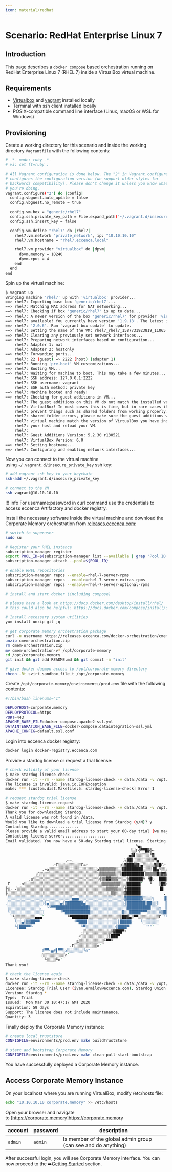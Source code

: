 ```yaml
---
icon: material/redhat
---
```

# Scenario: RedHat Enterprise Linux 7

## Introduction

This page describes a `docker compose` based orchestration running on RedHat Enterprise Linux 7 (RHEL 7) inside a VirtualBox virtual machine.

## Requirements

-   [Virtualbox](https://www.oracle.com/virtualization/technologies/vm/downloads/virtualbox-downloads.html) and [vagrant](https://www.vagrantup.com/downloads.html) installed locally
-   Terminal with ssh client installed locally
-   POSIX-compatible command line interface (Linux, macOS or WSL for Windows)

## Provisioning

Create a working directory for this scenario and inside the working directory `Vagrantfile` with the following contents:

```bash linenums="1"
# -*- mode: ruby -*-
# vi: set ft=ruby :

# All Vagrant configuration is done below. The "2" in Vagrant.configure
# configures the configuration version (we support older styles for
# backwards compatibility). Please don't change it unless you know what
# you're doing.
Vagrant.configure("2") do |config|
  config.vbguest.auto_update = false
  config.vbguest.no_remote = true

  config.vm.box = "generic/rhel7"
  config.ssh.private_key_path = File.expand_path('~/.vagrant.d/insecure_private_key')
  config.ssh.insert_key = false

  config.vm.define "rhel7" do |rhel7|
    rhel7.vm.network "private_network", ip: "10.10.10.10"
    rhel7.vm.hostname = "rhel7.eccenca.local"

    rhel7.vm.provider "virtualbox" do |dpvm|
      dpvm.memory = 10240
      dpvm.cpus = 4
    end
  end
end
```

Spin up the virtual machine:

```bash linenums="1"
$ vagrant up
Bringing machine 'rhel7' up with 'virtualbox' provider...
==> rhel7: Importing base box 'generic/rhel7'...
==> rhel7: Matching MAC address for NAT networking...
==> rhel7: Checking if box 'generic/rhel7' is up to date...
==> rhel7: A newer version of the box 'generic/rhel7' for provider 'virtualbox' is
==> rhel7: available! You currently have version '1.9.18'. The latest is version
==> rhel7: '2.0.6'. Run `vagrant box update` to update.
==> rhel7: Setting the name of the VM: rhel7_rhel7_1587731923819_11065
==> rhel7: Clearing any previously set network interfaces...
==> rhel7: Preparing network interfaces based on configuration...
    rhel7: Adapter 1: nat
    rhel7: Adapter 2: hostonly
==> rhel7: Forwarding ports...
    rhel7: 22 (guest) => 2222 (host) (adapter 1)
==> rhel7: Running 'pre-boot' VM customizations...
==> rhel7: Booting VM...
==> rhel7: Waiting for machine to boot. This may take a few minutes...
    rhel7: SSH address: 127.0.0.1:2222
    rhel7: SSH username: vagrant
    rhel7: SSH auth method: private key
==> rhel7: Machine booted and ready!
==> rhel7: Checking for guest additions in VM...
    rhel7: The guest additions on this VM do not match the installed version of
    rhel7: VirtualBox! In most cases this is fine, but in rare cases it can
    rhel7: prevent things such as shared folders from working properly. If you see
    rhel7: shared folder errors, please make sure the guest additions within the
    rhel7: virtual machine match the version of VirtualBox you have installed on
    rhel7: your host and reload your VM.
    rhel7:
    rhel7: Guest Additions Version: 5.2.30 r130521
    rhel7: VirtualBox Version: 6.0
==> rhel7: Setting hostname...
==> rhel7: Configuring and enabling network interfaces...
```

Now you can connect to the virtual machine using `~/.vagrant.d/insecure_private_key` ssh key:

```bash linenums="1"
# add vagrant ssh key to your keychain
ssh-add ~/.vagrant.d/insecure_private_key

# connect to the VM
ssh vagrant@10.10.10.10
```

!!! info
    For username:password in curl command use the credentials to access eccenca Artifactory and docker registry.

Install the necessary software Inside the virtual machine and download the Corporate Memory orchestration from [releases.eccenca.com](http://releases.eccenca.com/):

```bash linenums="1"
# switch to superuser
sudo su

# Register your RHEL instance
subscription-manager register
export POOL_ID=$(subscription-manager list --available | grep "Pool ID:" | cut -d':' -f 2 | tr -d '[:space:]')
subscription-manager attach --pool=${POOL_ID}

# enable RHEL repositories
subscription-manager repos --enable=rhel-7-server-rpms
subscription-manager repos --enable=rhel-7-server-extras-rpms
subscription-manager repos --enable=rhel-7-server-optional-rpms

# install and start docker (including compose)

# please have a look at https://docs.docker.com/desktop/install/rhel/ 
# this could also be helpful: https://docs.docker.com/compose/install/standalone/

# Install necessary system utilities
yum install unzip git jq

# get corporate memory orchestration package
curl -u username https://releases.eccenca.com/docker-orchestration/cmem-orchestration-v21.11.5.zip > cmem-orchestration.zip
unzip cmem-orchestration.zip
rm cmem-orchestration.zip
mv cmem-orchestration-v* /opt/corporate-memory
cd /opt/corporate-memory
git init && git add README.md && git commit -m "init"

# give docker daemon access to /opt/corporate-memory directory
chcon -Rt svirt_sandbox_file_t /opt/corporate-memory
```

Create `/opt/corporate-memory/environments/prod.env` file with the following contents:

```bash linenums="1"
#!/bin/bash linenums="1"

DEPLOYHOST=corporate.memory
DEPLOYPROTOCOL=https
PORT=443
APACHE_BASE_FILE=docker-compose.apache2-ssl.yml
DATAINTEGRATION_BASE_FILE=docker-compose.dataintegration-ssl.yml
APACHE_CONFIG=default.ssl.conf
```

Login into eccenca docker registry:

```bash linenums="1"
docker login docker-registry.eccenca.com
```

Provide a stardog license or request a trial license:

```bash linenums="1"
# check validity of your license
$ make stardog-license-check
docker run -it --rm --name stardog-license-check -v data:/data -v /opt/corporate-memory//conf/stardog/stardog-license-key.bin:/data/stardog-license-key.bin docker-registry.eccenca.com/complexible-stardog:v7.2.0-1 stardog-admin license info /data/stardog-license-key.bin
The license is invalid: java.io.EOFException
make: *** [custom.dist.Makefile:5: stardog-license-check] Error 1

# request stardog trial license
$ make stardog-license-request
docker run -it --rm --name stardog-license-check -v data:/data -v /opt/corporate-memory//conf/stardog/stardog-license-key.bin:/data/stardog-license-key.bin docker-registry.eccenca.com/complexible-stardog:v7.2.0-1 stardog-admin license request --force --output /data/stardog-license-key.bin
Thank you for downloading Stardog.
A valid license was not found in /data.
Would you like to download a trial license from Stardog (y/N)? y
Contacting Stardog..............
Please provide a valid email address to start your 60-day trial (we may occasionally contact you with Stardog news):  ivan.ermilov@eccenca.com
Contacting license server...................
Email validated. You now have a 60-day Stardog trial license. Starting Stardog...
                                                         %▄,
                                                       ░░Γ╬▀▀█▓╣⌐
                                                      ▄▓▌░░░░░░╨▓
                          .⌐⌐.                     .½▓█▌░░░░░░░░░▀▄
                     ⌐Γ░░░░░░░░░░Γ«⌐              ≤░▓███▓▓▌▄░░░░░▓▒█Γ⌐
                .»≥░░░░░░░░░░░░░░░░░░░░░≥▒▒▒▒▒▒▒░░░▓████████░░░░▐█▄╙░░≥░░≥[».
             ┌Γ░░░░░░░░░░░░░░░░░░░░░░░░░░▒▒▒▒▒▒▒░░╫█████████▌▒▒▒▒▒█▒▓▓▓▌▌▌▌▓▓█▓⌐
          .≥░░░░░░░░░░░░░░░░░░░░░░░░░░░░░╢▒▒▓▓▒▒▒░░░░╟██████╙ └█b  ████▀▀▒█████▌
 Γ    .∩░░░░░░░░░░░░░░░░░░░░░░░░░░░░░░░░░░▒▒▒▒▒▒▒▒░░░██████`   ╙   ╟█▓∩  ███▀██▌
├░, .░░░░░░░░░░░░░░░░░░░░░░░░░░░░░░░░░░░░░░░▒▒▒▒▒░░░╫██████        ▐█    ██    ╙
├░░░░░░░░░░░░░░░░░░░░░░░░░░░░░░░░░░░░░░░░░░░░░▒▒░░░░▓██████          ,  '  ▄
 ░░░░░░░░░░░░░░░░░░░░░░░░░░░░▄▄▄░░░░░░░░░░░░░░░░░░░░▓██████▓░░░░╕    ▐█▄   ██
.░░░░░░░░░░░░░░░░╣▄░░░░░▄╣▓██████▓▄░░░░░░░░░░░░░░░░░╢████████▒██░░╣   ██▄▄╣▒▒▌▄▄
 ░░░░░░░░░░░░░░,  └╙▀▀██████████████▓░░░░░░░░░░░░░░░░██████████▌░░░╦  █▒██████▌
 ╙░░░░░░░░░░░░░░░       ╙▀███████████░░░░░░░░░░░░░░▓░░█████▀▀▀░░░░░╬▒█████████
  '╙░░░░░░░░░▄▄▄`          └▀███████░░░░░░░░░░░░░░║██▓▄░▀▀░░░░░░░░░Γ "╙░░░░▀▀
    ╙░░▄╣▓▓██▀▀               ╙▀███▌░░░░░░░░░░░░░╢█████⌐   ╙░░░░░░░
    └╣███▀▀└                     ╙▀░░░░░░░░░░░░░╣████▀       '""`
                                 .░░░░░░░░░░░░╠▓███▀²
                                «░░░░░░░░░░░░╣███▀
                               ≥░░░░░░░░░░░┴▀▀╙
                            .Γ░░░░░░░░░░∩`
                á▀▀╕▄#▌▀▀░≥░░░░░░░╙∩"
                ░░░░░░░░░░∩`
                 └░░░░╙∩`
Thank you!

# check the license again
$ make stardog-license-check
docker run -it --rm --name stardog-license-check -v data:/data -v /opt/corporate-memory//conf/stardog/stardog-license-key.bin:/data/stardog-license-key.bin docker-registry.eccenca.com/complexible-stardog:v7.2.0-1 stardog-admin license info /data/stardog-license-key.bin
Licensee: Stardog Trial User (ivan.ermilov@eccenca.com), Stardog Union
Version: Stardog *
Type:  Trial
Issued:  Mon Mar 30 10:47:17 GMT 2020
Expiration: 59 days
Support: The license does not include maintenance.
Quantity: 3
```

Finally deploy the Corporate Memory instance:

```bash linenums="1"
# create local truststore
CONFIGFILE=environments/prod.env make buildTrustStore

# start and bootstrap Corporate Memory
CONFIGFILE=environments/prod.env make clean-pull-start-bootstrap
```

You have successfully deployed a Corporate Memory instance.

## Access Corporate Memory Instance

On your localhost where you are running VirtualBox, modify /etc/hosts file:

```bash linenums="1"
echo "10.10.10.10 corporate.memory" >> /etc/hosts
```

Open your browser and navigate to [https://corporate.memory]<https://corporate.memory>

| account | password | description                                                                                 |
| ------- | -------- | ------------------------------------------------------------------------------------------- |
| `admin` | `admin`  | Is member of the global admin group (can see and do anything)                               |

After successful login, you will see Corporate Memory interface. You can now proceed to the :arrow_right:[Getting Started](../../../getting-started/index.md) section.
